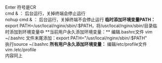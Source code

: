 Enter 符号是CR  
cmd & ： 后台运行，关掉终端会停止运行   
nohup cmd & ： 后台运行，关掉终端不会停止运行
**临时添加环境变量PATH：**
export PATH=/usr/local/nginx/sbin/:$PATH，将/usr/local/nginx/sbin/目录临时添加到环境变量中
**当前用户永久添加环境变量：**
编辑.bashrc文件 vim ~/.bashrc  
文件末尾添加：export PATH="/usr/local/nginx/sbin/:$PATH"  
执行source ~/.bashrc
**所有用户永久添加环境变量：**
编辑/etc/profile文件 vim /etc/profile  
内容同上  
